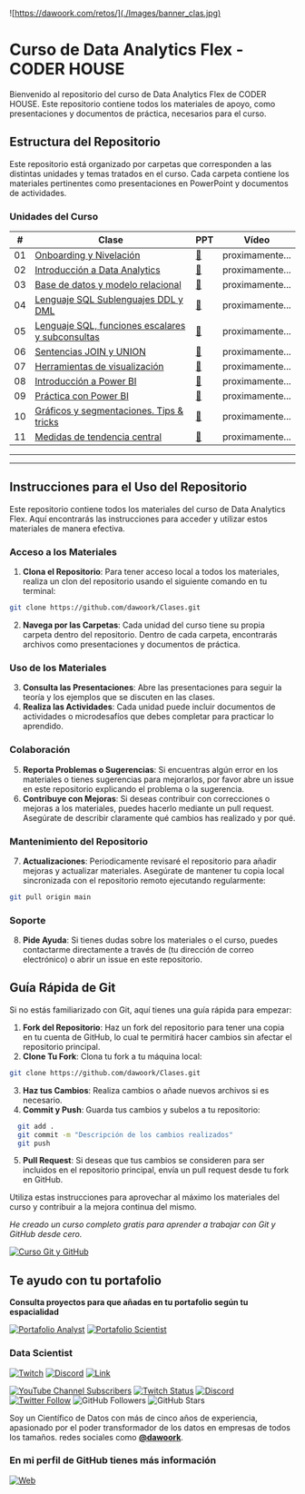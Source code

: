 ![https://dawoork.com/retos/](./Images/banner_clas.jpg)

# Curso de Data Analytics Flex - CODER HOUSE

Bienvenido al repositorio del curso de Data Analytics Flex de CODER HOUSE. Este repositorio contiene todos los materiales de apoyo, como presentaciones y documentos de práctica, necesarios para el curso.

## Estructura del Repositorio
Este repositorio está organizado por carpetas que corresponden a las distintas unidades y temas tratados en el curso. Cada carpeta contiene los materiales pertinentes como presentaciones en PowerPoint y documentos de actividades.

### Unidades del Curso

| # | Clase | PPT | Vídeo | 
|---|-----------|------------|-------|
|01|[Onboarding y Nivelación](https://github.com/dawoork/Clases/tree/main/0.%20Onboarding%20y%20Nivelacion)|[📝](https://docs.google.com/presentation/d/1vVR9EUBs1PH2_s8HQ6IAIv0LXppqXuym/edit?usp=drive_link&ouid=114807045256561798882&rtpof=true&sd=true)|proximamente...|
|02|[Introducción a Data Analytics](https://github.com/dawoork/Clases/tree/main/1.%20Introducci%C3%B3n%20a%20Data%20Analytics)|[📝](https://docs.google.com/presentation/d/1p_jjGJIxEh2FL-yAsrziH_FlmHybcrnC/edit?usp=drive_link&ouid=114807045256561798882&rtpof=true&sd=true)|proximamente...|
|03|[Base de datos y modelo relacional](https://github.com/dawoork/Clases/tree/main/2.%20Base%20de%20datos%20y%20modelo%20relacional)|[📝](https://docs.google.com/presentation/d/19PAXnxiz7ZLgt_1s0y4G7GA0Vw3dT89-/edit?usp=drive_link&ouid=114807045256561798882&rtpof=true&sd=true)|proximamente...|
|04|[Lenguaje SQL Sublenguajes DDL y DML](https://github.com/dawoork/Clases/tree/main/3.%20Lenguaje%20SQL%20Sublenguajes%20DDL%20y%20DML)|[📝](https://docs.google.com/presentation/d/16FnlmxRiRR88p1FciP9vdc6MOZEdb154/edit?usp=drive_link&ouid=114807045256561798882&rtpof=true&sd=true)|proximamente...|
|05|[Lenguaje SQL, funciones escalares y subconsultas](https://github.com/dawoork/Clases/tree/main/4.%20Lenguaje%20SQL%2C%20funciones%20escalares%20y%20subconsultas)|[📝](https://docs.google.com/presentation/d/1W4dhvCvy9ekucJdbU1QIlzsUpfz1yzni/edit?usp=drive_link&ouid=114807045256561798882&rtpof=true&sd=true)|proximamente...|
|06|[Sentencias JOIN y UNION](https://github.com/dawoork/Clases/tree/main/5.%20Lenguaje%20%20SQL%2C%20Sentencias%20JOIN%20y%20UNION)|[📝](https://docs.google.com/presentation/d/1M0XDwBkn6ONKCbzTONet7eND-N3XJr4p/edit?usp=drive_link&ouid=114807045256561798882&rtpof=true&sd=true)|proximamente...|
|07|[Herramientas de visualización](https://github.com/dawoork/Clases/tree/main/6.%20Herramientas%20de%20visualizaci%C3%B3n)|[📝](https://docs.google.com/presentation/d/1ZvmOxDrwhztN2bXArqdNAmS1jjq4JJBu/edit?usp=drive_link&ouid=114807045256561798882&rtpof=true&sd=true)|proximamente...|
|08|[Introducción a Power BI](https://github.com/dawoork/Clases/tree/main/7.%20Introducci%C3%B3n%20a%20Power%20BI)|[📝](https://docs.google.com/presentation/d/1mxlsX-7dzNlYUmglxZagYndBQuQZczV5/edit?usp=drive_link&ouid=114807045256561798882&rtpof=true&sd=true)|proximamente...|
|09|[Práctica con Power BI](https://github.com/dawoork/Clases/tree/main/8.%20Pr%C3%A1ctica%20con%20Power%20BI)|[📝](https://docs.google.com/presentation/d/1BfYq2aWrzPgrAGCQfAjgJdi34IWKvOMk/edit?usp=drive_link&ouid=114807045256561798882&rtpof=true&sd=true)|proximamente...|
|10|[Gráficos y segmentaciones. Tips & tricks](https://github.com/dawoork/Clases/tree/main/9.%20Gr%C3%A1ficos%20y%20segmentaciones.%20Tips%20%26%20tricks)|[📝](https://docs.google.com/presentation/d/1jonaWvRUOfWkiVPMlAzK7lzdWgh7xX0f/edit?usp=drive_link&ouid=114807045256561798882&rtpof=true&sd=true)|proximamente...|
|11|[Medidas de tendencia central](https://github.com/dawoork/Clases/tree/main/10.%20Medidas%20de%20tendencia%20central)|[📝](https://docs.google.com/presentation/d/1pQLKg54Lb-oGCyvvgiW7McGVimmq4_KG/edit?usp=drive_link&ouid=114807045256561798882&rtpof=true&sd=true)|proximamente...|

---
---

## Instrucciones para el Uso del Repositorio

Este repositorio contiene todos los materiales del curso de Data Analytics Flex. Aquí encontrarás las instrucciones para acceder y utilizar estos materiales de manera efectiva.

### Acceso a los Materiales

1. **Clona el Repositorio**: Para tener acceso local a todos los materiales, realiza un clon del repositorio usando el siguiente comando en tu terminal:

 ```bash
git clone https://github.com/dawoork/Clases.git
 ```

2. **Navega por las Carpetas**: Cada unidad del curso tiene su propia carpeta dentro del repositorio. Dentro de cada carpeta, encontrarás archivos como presentaciones y documentos de práctica.

### Uso de los Materiales

3. **Consulta las Presentaciones**: Abre las presentaciones para seguir la teoría y los ejemplos que se discuten en las clases.
4. **Realiza las Actividades**: Cada unidad puede incluir documentos de actividades o microdesafíos que debes completar para practicar lo aprendido.

### Colaboración

5. **Reporta Problemas o Sugerencias**: Si encuentras algún error en los materiales o tienes sugerencias para mejorarlos, por favor abre un issue en este repositorio explicando el problema o la sugerencia.
6. **Contribuye con Mejoras**: Si deseas contribuir con correcciones o mejoras a los materiales, puedes hacerlo mediante un pull request. Asegúrate de describir claramente qué cambios has realizado y por qué.

### Mantenimiento del Repositorio

7. **Actualizaciones**: Periodicamente revisaré el repositorio para añadir mejoras y actualizar materiales. Asegúrate de mantener tu copia local sincronizada con el repositorio remoto ejecutando regularmente:

 ```bash
git pull origin main
 ```

### Soporte

8. **Pide Ayuda**: Si tienes dudas sobre los materiales o el curso, puedes contactarme directamente a través de (tu dirección de correo electrónico) o abrir un issue en este repositorio.

## Guía Rápida de Git

Si no estás familiarizado con Git, aquí tienes una guía rápida para empezar:

1. **Fork del Repositorio**: Haz un fork del repositorio para tener una copia en tu cuenta de GitHub, lo cual te permitirá hacer cambios sin afectar el repositorio principal.
2. **Clone Tu Fork**: Clona tu fork a tu máquina local:

 ```bash
git clone https://github.com/dawoork/Clases.git
 ```

3. **Haz tus Cambios**: Realiza cambios o añade nuevos archivos si es necesario.
4. **Commit y Push**: Guarda tus cambios y subelos a tu repositorio:

 ```bash
   git add .
   git commit -m "Descripción de los cambios realizados"
   git push
```

5. **Pull Request**: Si deseas que tus cambios se consideren para ser incluidos en el repositorio principal, envía un pull request desde tu fork en GitHub.

Utiliza estas instrucciones para aprovechar al máximo los materiales del curso y contribuir a la mejora continua del mismo.


*He creado un curso completo gratis para aprender a trabajar con Git y GitHub desde cero.*

[![Curso Git y GitHub](https://img.shields.io/github/stars/dawoork/git-hello?label=Curso%20Git%20GitHub&style=social)](https://github.com/dawoork/git-hello)

## Te ayudo con tu portafolio 

**Consulta proyectos para que añadas en tu portafolio según tu espacialidad** 

[![Portafolio Analyst](https://img.shields.io/github/stars/dawoork/portafolio-analyst?label=Portafolio%20Analyst&style=social)](https://github.com/dawoork/portafolio-analyst) [![Portafolio Scientist](https://img.shields.io/github/stars/dawoork/portafolio-scientist?label=Portafolio%20scientist&style=social)](https://github.com/dawoork/portafolio-scientist) 


### Data Scientist

[![Twitch](https://img.shields.io/badge/Twitch-Retos_en_directo-9146FF?style=for-the-badge&logo=twitch&logoColor=white&labelColor=101010)](https://twitch.tv/dawoork)
[![Discord](https://img.shields.io/badge/Discord-Chat_comunidad-5865F2?style=for-the-badge&logo=discord&logoColor=white&labelColor=101010)](https://dawoork.com/discord)
[![Link](https://img.shields.io/badge/Links_de_interés-dawoork.com-39E09B?style=for-the-badge&logo=Linktree&logoColor=white&labelColor=101010)](https://dawoork.com)

[![YouTube Channel Subscribers](https://img.shields.io/youtube/channel/subscribers/UC7dVf0zms6w51iVWgRHuttQ?style=social)](https://www.youtube.com/@Dawoork?sub_confirmation=1)
[![Twitch Status](https://img.shields.io/twitch/status/dawoork?style=social)](https://twitch.com/dawoork)
[![Discord](https://img.shields.io/discord/1175063228993253456?style=social&label=Discord&logo=discord)](https://dawoork.com/discord)
[![Twitter Follow](https://img.shields.io/twitter/follow/lean_dawoork?style=social)](https://twitter.com/lean_dawoork)
![GitHub Followers](https://img.shields.io/github/followers/dawoork?style=social)
![GitHub Stars](https://img.shields.io/github/stars/dawoork?style=social)

Soy un Científico de Datos con más de cinco años de experiencia, apasionado por el poder transformador de los datos en empresas de todos los tamaños. redes sociales como **[@dawoork](https://dawoork.com)**.

### En mi perfil de GitHub tienes más información

[![Web](https://img.shields.io/badge/GitHub-Dawoork-14a1f0?style=for-the-badge&logo=github&logoColor=white&labelColor=101010)](https://github.com/dawoork)
